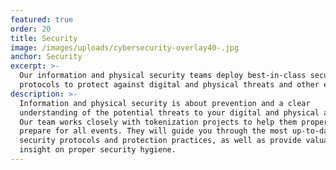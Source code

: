 ```yaml
---
featured: true
order: 20
title: Security
image: /images/uploads/cybersecurity-overlay40-.jpg
anchor: Security
excerpt: >-
  Our information and physical security teams deploy best-in-class security
  protocols to protect against digital and physical threats and other exploits.
description: >-
  Information and physical security is about prevention and a clear
  understanding of the potential threats to your digital and physical assets.
  Our team works closely with tokenization projects to help them properly
  prepare for all events. They will guide you through the most up-to-date
  security protocols and protection practices, as well as provide valuable
  insight on proper security hygiene.
---
```


